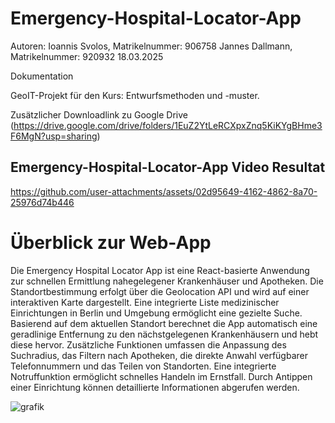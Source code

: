 # Emergency-Hospital-Locator-App

Autoren:
Ioannis Svolos, Matrikelnummer: 906758
Jannes Dallmann, Matrikelnummer: 920932
18.03.2025

Dokumentation

GeoIT-Projekt für den Kurs: Entwurfsmethoden und -muster. 

Zusätzlicher Downloadlink zu Google Drive (https://drive.google.com/drive/folders/1EuZ2YtLeRCXpxZnq5KiKYgBHme3F6MgN?usp=sharing)

## Emergency-Hospital-Locator-App Video Resultat
https://github.com/user-attachments/assets/02d95649-4162-4862-8a70-25976d74b446

# Überblick zur Web-App 
Die Emergency Hospital Locator App ist eine React-basierte Anwendung zur schnellen Ermittlung nahegelegener Krankenhäuser und Apotheken. Die Standortbestimmung erfolgt über die Geolocation API und wird auf einer interaktiven Karte dargestellt. Eine integrierte Liste medizinischer Einrichtungen in Berlin und Umgebung ermöglicht eine gezielte Suche. Basierend auf dem aktuellen Standort berechnet die App automatisch eine geradlinige Entfernung zu den nächstgelegenen Krankenhäusern und hebt diese hervor. Zusätzliche Funktionen umfassen die Anpassung des Suchradius, das Filtern nach Apotheken, die direkte Anwahl verfügbarer Telefonnummern und das Teilen von Standorten. Eine integrierte Notruffunktion ermöglicht schnelles Handeln im Ernstfall. Durch Antippen einer Einrichtung können detaillierte Informationen abgerufen werden.

![grafik](https://github.com/user-attachments/assets/bc39f8d7-bf3f-45e9-aa53-ea005a4ee81a)


